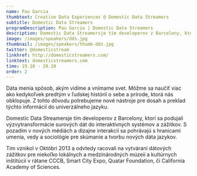 ```yaml
---
name: Pau Garcia
thumbtext: Creative Data Experiences @ Domestic Data Streamers
subtitle: Domestic Data Streamers
programDescription: Pau Garcia | Domestic Data Streamers
description: Domestic Data Streamersje tím developerov z Barcelony, ktorí sa podujali výzvytransformácie surových dát do interaktívnych systémov a zážitkov. S pozadím v nových médiách a dizajne interakcií sa pohrávajú s hranicami umenia, vedy a sociológie pre skúmanie a tvorbu nových dáta jazykov.
image: /images/speakers/dds.jpg
thumbnail: /images/speakers/thumb-dds.jpg
twitter: @domesticstream
linkhref: http://domesticstreamers.com/
linktext: domesticstreamers.com
time: 19.10 - 20.10
order: 2
---
```


Dáta menia spôsob, akým vidíme a vnímame svet. Môžme sa naučiť viac ako kedykoľvek predtým v ľudskej histórií o sebe a prírode, ktorá nás obklopuje. Z tohto dôvodu potrebujeme nové nástroje pre dosah a preklad týchto informácií do univerzálneho jazyku.

Domestic Data Streamersje tím developerov z Barcelony, ktorí sa podujali výzvytransformácie surových dát do interaktívnych systémov a zážitkov. S pozadím v nových médiách a dizajne interakcií sa pohrávajú s hranicami umenia, vedy a sociológie pre skúmanie a tvorbu nových dáta jazykov.

Tím vznikol v Októbri 2013 a odvtedy racovali na vytváraní dátových zážitkov pre niekoľko lokálnych a medzinárodných múzeií a kultúrnych inštitúcií v rátane CCCB, Smart City Expo, Quatar Foundation, či California Academy of Sciences.
